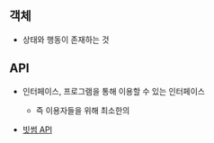 ## 객체

- 상태와 행동이 존재하는 것



## API

- 인터페이스, 프로그램을 통해 이용할 수 있는 인터페이스
   - 즉 이용자들을 위해 최소한의 

- [빗썸 API](https://apidocs.bithumb.com/)

